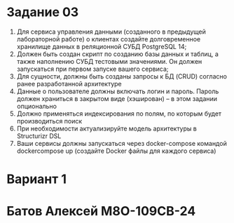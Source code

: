 # Задание 03
1. Для сервиса управления данными (созданного в предыдущей лабораторной
работе) о клиентах создайте долговременное хранилище данных в
реляционной СУБД PostgreSQL 14;
2. Должен быть создан скрипт по созданию базы данных и таблиц, а также
наполнению СУБД тестовыми значениями. Он должен запускаться при первом
запуске вашего сервиса;
3. Для сущности, должны быть созданы запросы к БД (CRUD) согласно ранее
разработанной архитектуре
4. Данные о пользователе должны включать логин и пароль. Пароль должен
храниться в закрытом виде (хэширован) – в этом задании опционально
5. Должно применяться индексирования по полям, по которым будет
производиться поиск
6. При необходимости актуализируйте модель архитектуры в Structurizr DSL
7. Ваши сервисы должны запускаться через docker-compose командой dockercompose up (создайте Docker файлы для каждого сервиса)
# Вариант 1
# Батов Алексей М8О-109СВ-24

